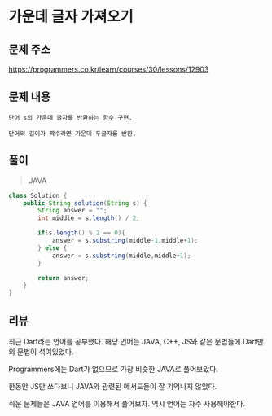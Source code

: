 # 가운데 글자 가져오기

## 문제 주소

https://programmers.co.kr/learn/courses/30/lessons/12903

## 문제 내용

```
단어 s의 가운데 글자를 반환하는 함수 구현.

단어의 길이가 짝수라면 가운데 두글자를 반환.
```

## 풀이

> JAVA

```java
class Solution {
    public String solution(String s) {
        String answer = "";
        int middle = s.length() / 2;

        if(s.length() % 2 == 0){
            answer = s.substring(middle-1,middle+1);
        } else {
            answer = s.substring(middle,middle+1);
        }

        return answer;
    }
}
```

## 리뷰

최근 Dart라는 언어를 공부했다. 해당 언어는 JAVA, C++, JS와 같은 문법들에 Dart만의 문법이 섞여있었다.

Programmers에는 Dart가 없으므로 가장 비슷한 JAVA로 풀어보았다.

한동안 JS만 쓰다보니 JAVA와 관련된 메서드들이 잘 기억나지 않았다.

쉬운 문제들은 JAVA 언어를 이용해서 풀어보자. 역시 언어는 자주 사용해야한다.
